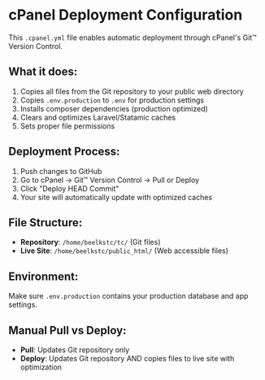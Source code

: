 # cPanel Deployment Configuration

This `.cpanel.yml` file enables automatic deployment through cPanel's Git™ Version Control.

## What it does:
1. Copies all files from the Git repository to your public web directory
2. Copies `.env.production` to `.env` for production settings
3. Installs composer dependencies (production optimized)
4. Clears and optimizes Laravel/Statamic caches
5. Sets proper file permissions

## Deployment Process:
1. Push changes to GitHub
2. Go to cPanel → Git™ Version Control → Pull or Deploy
3. Click "Deploy HEAD Commit" 
4. Your site will automatically update with optimized caches

## File Structure:
- **Repository**: `/home/beelkstc/tc/` (Git files)
- **Live Site**: `/home/beelkstc/public_html/` (Web accessible files)

## Environment:
Make sure `.env.production` contains your production database and app settings.

## Manual Pull vs Deploy:
- **Pull**: Updates Git repository only
- **Deploy**: Updates Git repository AND copies files to live site with optimization
